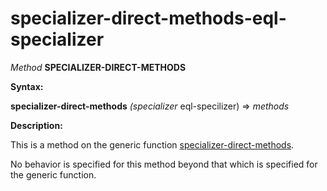 specializer-direct-methods-eql-specializer
==========================================

*Method* **SPECIALIZER-DIRECT-METHODS**

**Syntax:**

**specializer-direct-methods** *(specializer* eql-specilizer) => *methods*

**Description:**

This is a method on the generic function [specializer-direct-methods](/meta-object-protocol/specializer-direct-methods).

No behavior is specified for this method beyond that which is specified for the generic function.
